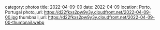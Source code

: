 category: photos 
title: 2022-04-09-00
date: 2022-04-09
location: Porto, Portugal
photo_url: https://d22fkxs2pw9y3y.cloudfront.net/2022-04-09-00.jpg
thumbnail_url: https://d22fkxs2pw9y3y.cloudfront.net/2022-04-09-00-thumbnail.webp


